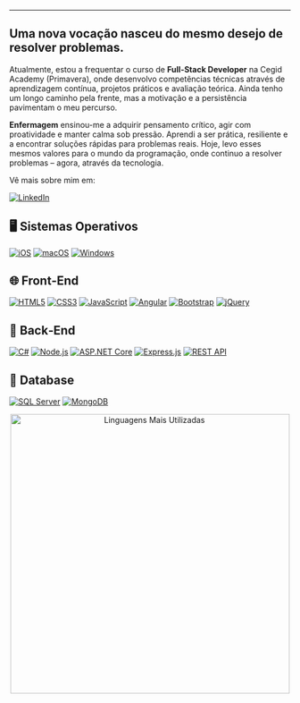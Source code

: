 ***

## Uma nova vocação nasceu do mesmo desejo de resolver problemas.

Atualmente, estou a frequentar o curso de **Full-Stack Developer** na Cegid Academy (Primavera), onde desenvolvo competências técnicas através de aprendizagem contínua, projetos práticos e avaliação teórica. Ainda tenho um longo caminho pela frente, mas a motivação e a persistência pavimentam o meu percurso.

**Enfermagem** ensinou-me a adquirir pensamento crítico, agir com proatividade e manter calma sob pressão. Aprendi a ser prática, resiliente e a encontrar soluções rápidas para problemas reais. Hoje, levo esses mesmos valores para o mundo da programação, onde continuo a resolver problemas – agora, através da tecnologia.

Vê mais sobre mim em:

[![LinkedIn](https://img.shields.io/badge/LinkedIn-6ECADC?style=for-the-badge&logo=linkedin&logoColor=white&color=6ECADC)](https://www.linkedin.com/in/luanarfa)


## 🖥 Sistemas Operativos

[![iOS](https://img.shields.io/badge/iOS-3EB991?style=for-the-badge&logo=apple&logoColor=white&color=3EB991)](https://www.apple.com/ios/) [![macOS](https://img.shields.io/badge/macOS-6ECADC?style=for-the-badge&logo=apple&logoColor=white&color=6ECADC)](https://www.apple.com/macos/) [![Windows](https://img.shields.io/badge/Windows-E9A820?style=for-the-badge&logo=windows&logoColor=white&color=E9A820)](https://www.microsoft.com/windows/)

## 🌐 Front‑End

[![HTML5](https://img.shields.io/badge/HTML5-6ECADC?style=for-the-badge&logo=html5&logoColor=white&color=6ECADC)](https://developer.mozilla.org/docs/Web/HTML) [![CSS3](https://img.shields.io/badge/CSS3-3EB991?style=for-the-badge&logo=css3&logoColor=white&color=3EB991)](https://developer.mozilla.org/docs/Web/CSS) [![JavaScript](https://img.shields.io/badge/JavaScript-E9A820?style=for-the-badge&logo=javascript&logoColor=white&color=E9A820)](https://developer.mozilla.org/docs/Web/JavaScript) [![Angular](https://img.shields.io/badge/Angular-F4CDD9?style=for-the-badge&logo=angular&logoColor=white&color=F4CDD9)](https://angular.io/) [![Bootstrap](https://img.shields.io/badge/Bootstrap-6ECADC?style=for-the-badge&logo=bootstrap&logoColor=white&color=6ECADC)](https://getbootstrap.com/) [![jQuery](https://img.shields.io/badge/jQuery-3EB991?style=for-the-badge&logo=jquery&logoColor=white&color=3EB991)](https://jquery.com/)

## 🧠 Back‑End

[![C#](https://img.shields.io/badge/C%23-E9A820?style=for-the-badge&logo=c-sharp&logoColor=white&color=E9A820)](https://docs.microsoft.com/dotnet/csharp/) [![Node.js](https://img.shields.io/badge/Node.js-6ECADC?style=for-the-badge&logo=node.js&logoColor=white&color=6ECADC)](https://nodejs.org/) [![ASP.NET Core](https://img.shields.io/badge/ASP.NET_Core-3EB991?style=for-the-badge&logo=asp.net&logoColor=white&color=3EB991)](https://docs.microsoft.com/aspnet/core/) [![Express.js](https://img.shields.io/badge/Express.js-F4CDD9?style=for-the-badge&logo=express&logoColor=white&color=F4CDD9)](https://expressjs.com/) [![REST API](https://img.shields.io/badge/REST_API-E01563?style=for-the-badge&logo=rest-api&logoColor=white&color=E01563)](https://restfulapi.net/)

## 💾 Database

[![SQL Server](https://img.shields.io/badge/SQL_Server-6ECADC?style=for-the-badge&logo=microsoft-sql-server&logoColor=white&color=6ECADC)](https://www.microsoft.com/sql-server) [![MongoDB](https://img.shields.io/badge/MongoDB-3EB991?style=for-the-badge&logo=mongodb&logoColor=white&color=3EB991)](https://www.mongodb.com/)


<p align="center">
  <img
    src="https://github-readme-stats.vercel.app/api/top-langs/?username=luanarfa&layout=compact&theme=dark&custom_title=Linguagens"
    alt="Linguagens Mais Utilizadas"
    width="500"
  />
</p>
